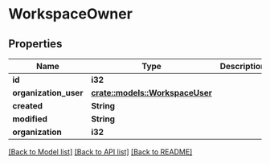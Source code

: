 # WorkspaceOwner

## Properties

Name | Type | Description | Notes
------------ | ------------- | ------------- | -------------
**id** | **i32** |  | [readonly]
**organization_user** | [**crate::models::WorkspaceUser**](WorkspaceUser.md) |  | 
**created** | **String** |  | [readonly]
**modified** | **String** |  | [readonly]
**organization** | **i32** |  | 

[[Back to Model list]](../README.md#documentation-for-models) [[Back to API list]](../README.md#documentation-for-api-endpoints) [[Back to README]](../README.md)


